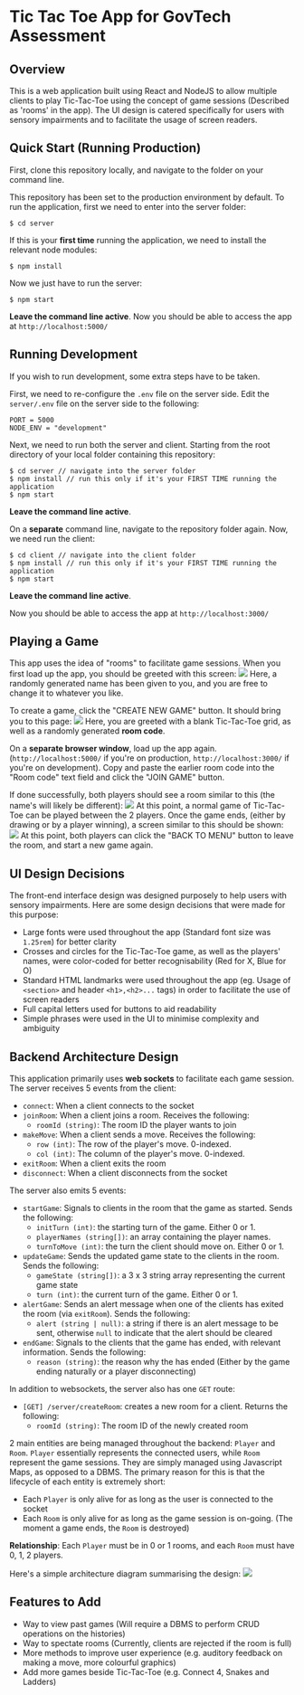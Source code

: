 # Tic Tac Toe App for GovTech Assessment

## Overview

This is a web application built using React and NodeJS to allow multiple clients to play Tic-Tac-Toe using the concept
of game sessions (Described as 'rooms' in the app).
The UI design is catered specifically for users with sensory impairments and to facilitate the usage of screen readers.

## Quick Start (Running Production)

First, clone this repository locally, and navigate to the folder on your command line.

This repository has been set to the production environment by default. To run the application, first we need to enter into the server folder:

```
$ cd server
```

If this is your **first time** running the application, we need to install the relevant node modules:

```
$ npm install
```

Now we just have to run the server:

```
$ npm start
```

**Leave the command line active**. Now you should be able to access the app at `http://localhost:5000/`

## Running Development

If you wish to run development, some extra steps have to be taken.

First, we need to re-configure the `.env` file on the server side. Edit the `server/.env` file on the server side to the following:

```
PORT = 5000
NODE_ENV = "development"
```

Next, we need to run both the server and client. Starting from the root directory of your local folder containing this repository:

```
$ cd server // navigate into the server folder
$ npm install // run this only if it's your FIRST TIME running the application
$ npm start
```

**Leave the command line active**.

On a **separate** command line, navigate to the repository folder again. Now, we need run the client:

```
$ cd client // navigate into the client folder
$ npm install // run this only if it's your FIRST TIME running the application
$ npm start
```

**Leave the command line active**.

Now you should be able to access the app at `http://localhost:3000/`

## Playing a Game

This app uses the idea of "rooms" to facilitate game sessions.
When you first load up the app, you should be greeted with this screen:
![](img/menu.png)
Here, a randomly generated name has been given to you, and you are free to change it to whatever you like.

To create a game, click the "CREATE NEW GAME" button. It should bring you to this page:
![](img/create_room.png)
Here, you are greeted with a blank Tic-Tac-Toe grid, as well as a randomly generated **room code**.

On a **separate browser window**, load up the app again. (`http://localhost:5000/` if you're on production, `http://localhost:3000/` if you're on development). Copy and paste the earlier room code into the "Room code" text field and click the "JOIN GAME" button.

If done successfully, both players should see a room similar to this (the name's will likely be different):
![](img/game_start.png)
At this point, a normal game of Tic-Tac-Toe can be played between the 2 players.
Once the game ends, (either by drawing or by a player winning), a screen similar to this should be shown:
![](img/game_end.png)
At this point, both players can click the "BACK TO MENU" button to leave the room, and start a new game again.

## UI Design Decisions

The front-end interface design was designed purposely to help users with sensory impairments.
Here are some design decisions that were made for this purpose:

- Large fonts were used throughout the app (Standard font size was `1.25rem`) for better clarity
- Crosses and circles for the Tic-Tac-Toe game, as well as the players' names, were color-coded for better recognisability (Red for X, Blue for O)
- Standard HTML landmarks were used throughout the app (eg. Usage of `<section>` and header `<h1>,<h2>...` tags) in order to facilitate the use of screen readers
- Full capital letters used for buttons to aid readability
- Simple phrases were used in the UI to minimise complexity and ambiguity

## Backend Architecture Design

This application primarily uses **web sockets** to facilitate each game session.
The server receives 5 events from the client:

- `connect`: When a client connects to the socket
- `joinRoom`: When a client joins a room. Receives the following:
  - `roomId (string)`: The room ID the player wants to join
- `makeMove`: When a client sends a move. Receives the following:
  - `row (int)`: The row of the player's move. 0-indexed.
  - `col (int)`: The column of the player's move. 0-indexed.
- `exitRoom`: When a client exits the room
- `disconnect`: When a client disconnects from the socket

The server also emits 5 events:

- `startGame`: Signals to clients in the room that the game as started. Sends the following:
  - `initTurn (int)`: the starting turn of the game. Either 0 or 1.
  - `playerNames (string[])`: an array containing the player names.
  - `turnToMove (int)`: the turn the client should move on. Either 0 or 1.
- `updateGame`: Sends the updated game state to the clients in the room. Sends the following:
  - `gameState (string[])`: a 3 x 3 string array representing the current game state
  - `turn (int)`: the current turn of the game. Either 0 or 1.
- `alertGame`: Sends an alert message when one of the clients has exited the room (via `exitRoom`). Sends the following:
  - `alert (string | null)`: a string if there is an alert message to be sent, otherwise `null` to indicate that the alert should be cleared
- `endGame`: Signals to the clients that the game has ended, with relevant information. Sends the following:
  - `reason (string)`: the reason why the has ended (Either by the game ending naturally or a player disconnecting)

In addition to websockets, the server also has one `GET` route:

- `[GET] /server/createRoom`: creates a new room for a client. Returns the following:
  - `roomId (string)`: The room ID of the newly created room

2 main entities are being managed throughout the backend: `Player` and `Room`. `Player` essentially represents the connected users, while `Room` represent the game sessions.
They are simply managed using Javascript Maps, as opposed to a DBMS. The primary reason for this is that the lifecycle of each entity is extremely short:

- Each `Player` is only alive for as long as the user is connected to the socket
- Each `Room` is only alive for as long as the game session is on-going. (The moment a game ends, the `Room` is destroyed)

**Relationship**: Each `Player` must be in 0 or 1 rooms, and each `Room` must have 0, 1, 2 players.

Here's a simple architecture diagram summarising the design:
![](img/arch_diagram.png)

## Features to Add

- Way to view past games (Will require a DBMS to perform CRUD operations on the histories)
- Way to spectate rooms (Currently, clients are rejected if the room is full)
- More methods to improve user experience (e.g. auditory feedback on making a move, more colourful graphics)
- Add more games beside Tic-Tac-Toe (e.g. Connect 4, Snakes and Ladders)
